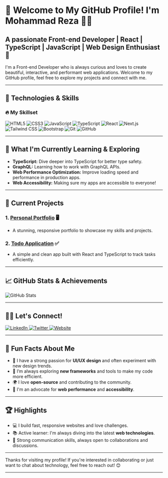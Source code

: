 # 🌟 Welcome to My GitHub Profile! I'm **Mohammad Reza** 👨‍💻

## A passionate Front-end Developer | React | TypeScript | JavaScript | Web Design Enthusiast 🚀

I'm a Front-end Developer who is always curious and loves to create beautiful, interactive, and performant web applications. Welcome to my GitHub profile, feel free to explore my projects and connect with me.

---

## 🚀 Technologies & Skills

### 🔥 My Skillset

<p align="left">
  <img src="https://progress-bar.dev/90/?title=HTML5" alt="HTML5" />
  <img src="https://progress-bar.dev/85/?title=CSS3" alt="CSS3" />
  <img src="https://progress-bar.dev/80/?title=JavaScript" alt="JavaScript" />
  <img src="https://progress-bar.dev/70/?title=TypeScript" alt="TypeScript" />
  <img src="https://progress-bar.dev/95/?title=React" alt="React" />
  <img src="https://progress-bar.dev/75/?title=Next.js" alt="Next.js" />
  <img src="https://progress-bar.dev/85/?title=Tailwind%20CSS" alt="Tailwind CSS" />
  <img src="https://progress-bar.dev/80/?title=Bootstrap" alt="Bootstrap" />
  <img src="https://progress-bar.dev/90/?title=Git" alt="Git" />
  <img src="https://progress-bar.dev/85/?title=GitHub" alt="GitHub" />
</p>

---

## 🌱 What I'm Currently Learning & Exploring

- **TypeScript:** Dive deeper into TypeScript for better type safety.
- **GraphQL:** Learning how to work with GraphQL APIs.
- **Web Performance Optimization:** Improve loading speed and performance in production apps.
- **Web Accessibility:** Making sure my apps are accessible to everyone!

---

## 🔧 Current Projects

### 1. **[Personal Portfolio](https://www.mohammadreza.com)** 🖥️
- A stunning, responsive portfolio to showcase my skills and projects.
  
### 2. **[Todo Application](https://github.com/mohammadreza/todo-app)** ✅
- A simple and clean app built with React and TypeScript to track tasks efficiently.

---

## 📈 GitHub Stats & Achievements

![GitHub Stats](https://github-readme-stats.vercel.app/api?username=mohammadreza&show_icons=true&count_private=true&theme=tokyonight&hide_title=true)

---

## 🧑‍💻 Let's Connect!

<p align="left">
  <a href="https://www.linkedin.com/in/mohammadreza" target="_blank">
    <img src="https://img.shields.io/badge/LinkedIn-0077B5?style=flat&logo=linkedin&logoColor=white" alt="LinkedIn" />
  </a>
  <a href="https://twitter.com/mohammadreza" target="_blank">
    <img src="https://img.shields.io/badge/Twitter-1DA1F2?style=flat&logo=twitter&logoColor=white" alt="Twitter" />
  </a>
  <a href="https://www.mohammadreza.com" target="_blank">
    <img src="https://img.shields.io/badge/Website-000000?style=flat&logo=react&logoColor=white" alt="Website" />
  </a>
</p>

---

## 🎯 Fun Facts About Me

- 🎨 I have a strong passion for **UI/UX design** and often experiment with new design trends.
- 🚀 I’m always exploring **new frameworks** and tools to make my code more efficient.
- 🌍 I love **open-source** and contributing to the community.
- 🌱 I'm an advocate for **web performance** and **accessibility**.

---

## 🏆 Highlights

- 💻 I build fast, responsive websites and love challenges.
- 📚 Active learner: I'm always diving into the latest **web technologies**.
- 👥 Strong communication skills, always open to collaborations and discussions.

---

Thanks for visiting my profile! If you're interested in collaborating or just want to chat about technology, feel free to reach out! 😊

---

